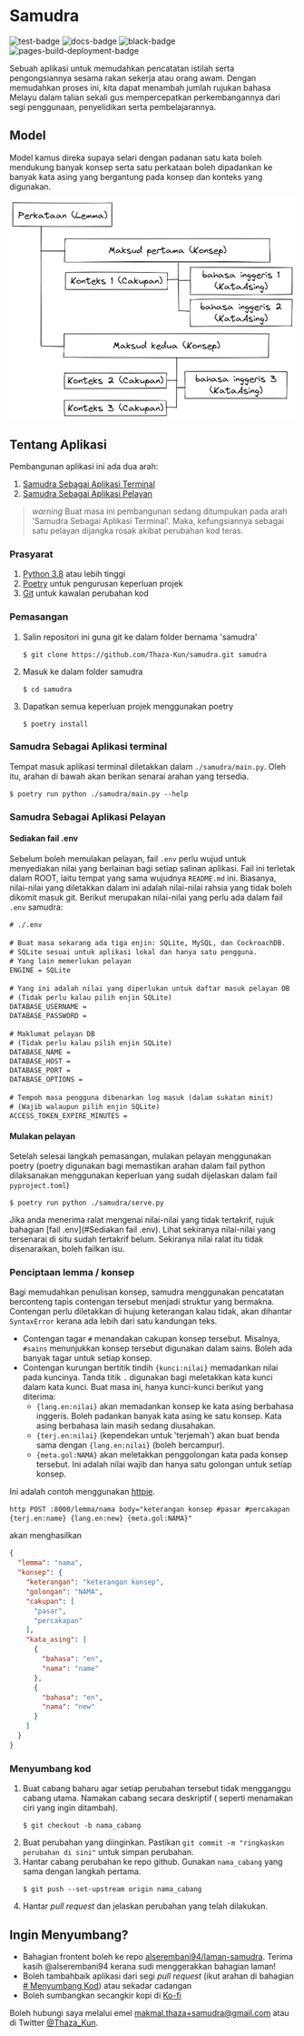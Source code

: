 # Samudra

![test-badge](https://github.com/Thaza-Kun/samudra/actions/workflows/test.yml/badge.svg) ![docs-badge](https://github.com/Thaza-Kun/samudra/actions/workflows/docs.yml/badge.svg) ![black-badge](https://github.com/Thaza-Kun/samudra/actions/workflows/black.yml/badge.svg) ![pages-build-deployment-badge](https://github.com/Thaza-Kun/samudra/actions/workflows/pages/pages-build-deployment/badge.svg)

Sebuah aplikasi untuk memudahkan pencatatan istilah serta pengongsiannya sesama rakan sekerja atau orang awam.
Dengan memudahkan proses ini, kita dapat menambah jumlah rujukan bahasa Melayu dalam talian sekali gus mempercepatkan
perkembangannya dari segi penggunaan, penyelidikan serta pembelajarannya.

## Model

Model kamus direka supaya selari dengan padanan satu kata boleh mendukung banyak konsep
serta satu perkataan boleh dipadankan ke banyak kata asing yang bergantung pada konsep dan konteks yang digunakan.

![](./docs/img/model-samudra.png)

## Tentang Aplikasi

Pembangunan aplikasi ini ada dua arah:

1. [Samudra Sebagai Aplikasi Terminal](#Samudra-Sebagai-Aplikasi-Terminal)
2. [Samudra Sebagai Aplikasi Pelayan](#Samudra-Sebagai-Aplikasi-Pelayan)

> *warning*
> Buat masa ini pembangunan sedang ditumpukan pada arah 'Samudra Sebagai Aplikasi Terminal'.
> Maka, kefungsiannya sebagai satu pelayan dijangka rosak akibat perubahan kod teras.

### Prasyarat

1. [Python 3.8](https://www.python.org/) atau lebih tinggi
2. [Poetry](https://python-poetry.org/docs/) untuk pengurusan keperluan projek
3. [Git](https://git-scm.com/) untuk kawalan perubahan kod

### Pemasangan

1. Salin repositori ini guna git ke dalam folder bernama 'samudra'
    ```shell
   $ git clone https://github.com/Thaza-Kun/samudra.git samudra
   ```
2. Masuk ke dalam folder samudra
    ```shell
   $ cd samudra
   ```
3. Dapatkan semua keperluan projek menggunakan poetry
    ```shell
   $ poetry install
   ```

### Samudra Sebagai Aplikasi terminal

Tempat masuk aplikasi terminal diletakkan dalam `./samudra/main.py`.
Oleh itu, arahan di bawah akan berikan senarai arahan yang tersedia.

```shell
$ poetry run python ./samudra/main.py --help
```

### Samudra Sebagai Aplikasi Pelayan

#### Sediakan fail .env

Sebelum boleh memulakan pelayan, fail `.env` perlu wujud untuk menyediakan nilai yang berlainan bagi setiap salinan
aplikasi. Fail ini terletak dalam ROOT, iaitu tempat yang sama wujudnya `README.md` ini.
Biasanya, nilai-nilai yang diletakkan dalam ini adalah nilai-nilai rahsia yang tidak boleh dikomit masuk git.
Berikut merupakan nilai-nilai yang perlu ada dalam fail `.env` samudra:

```shell
# ./.env

# Buat masa sekarang ada tiga enjin: SQLite, MySQL, dan CockroachDB.
# SQLite sesuai untuk aplikasi lokal dan hanya satu pengguna.
# Yang lain memerlukan pelayan
ENGINE = SQLite

# Yang ini adalah nilai yang diperlukan untuk daftar masuk pelayan DB
# (Tidak perlu kalau pilih enjin SQLite)
DATABASE_USERNAME = 
DATABASE_PASSWORD = 

# Maklumat pelayan DB
# (Tidak perlu kalau pilih enjin SQLite)
DATABASE_NAME = 
DATABASE_HOST = 
DATABASE_PORT = 
DATABASE_OPTIONS = 

# Tempoh masa pengguna dibenarkan log masuk (dalam sukatan minit)
# (Wajib walaupun pilih enjin SQLite)
ACCESS_TOKEN_EXPIRE_MINUTES = 
```

#### Mulakan pelayan

Setelah selesai langkah pemasangan, mulakan pelayan menggunakan poetry
(poetry digunakan bagi memastikan arahan dalam fail python dilaksanakan
menggunakan keperluan yang sudah dijelaskan dalam fail `pyproject.toml`)

```shell
$ poetry run python ./samudra/serve.py
```

Jika anda menerima ralat mengenai nilai-nilai yang tidak tertakrif, rujuk bahagian [fail .env](#Sediakan fail .env).
Lihat sekiranya nilai-nilai yang tersenarai di situ sudah tertakrif belum.
Sekiranya nilai ralat itu tidak disenaraikan, boleh failkan isu.

### Penciptaan lemma / konsep

Bagi memudahkan penulisan konsep, samudra menggunakan pencatatan berconteng tapis contengan tersebut menjadi struktur
yang bermakna. Contengan perlu diletakkan di hujung keterangan kalau tidak, akan dihantar `SyntaxError` kerana ada lebih
dari satu kandungan teks.

- Contengan tagar `#` menandakan cakupan konsep tersebut. Misalnya, `#sains` menunjukkan konsep tersebut digunakan dalam
  sains. Boleh ada banyak tagar untuk setiap konsep.
- Contengan kurungan bertitik tindih `{kunci:nilai}` memadankan nilai pada kuncinya. Tanda titik `.` digunakan bagi
  meletakkan kata kunci dalam kata kunci. Buat masa ini, hanya kunci-kunci berikut yang diterima:
    - `{lang.en:nilai}` akan memadankan konsep ke kata asing berbahasa inggeris. Boleh padankan banyak kata asing ke
      satu konsep. Kata asing berbahasa lain masih sedang diusahakan.
    - `{terj.en:nilai}` (kependekan untuk 'terjemah') akan buat benda sama dengan `{lang.en:nilai}` (boleh bercampur).
    - `{meta.gol:NAMA}` akan meletakkan penggolongan kata pada konsep tersebut. Ini adalah nilai wajib dan hanya satu
      golongan untuk setiap konsep.

Ini adalah contoh menggunakan [httpie](www.httpie.io).

```shell
http POST :8000/lemma/nama body="keterangan konsep #pasar #percakapan {terj.en:name} {lang.en:new} {meta.gol:NAMA}"
```

akan menghasilkan

```json
{
  "lemma": "nama",
  "konsep": {
    "keterangan": "keterangan konsep",
    "golongan": "NAMA",
    "cakupan": [
      "pasar",
      "percakapan"
    ],
    "kata_asing": [
      {
        "bahasa": "en",
        "nama": "name"
      },
      {
        "bahasa": "en",
        "nama": "new"
      }
    ]
  }
}
```

### Menyumbang kod

1. Buat cabang baharu agar setiap perubahan tersebut tidak mengganggu cabang utama. Namakan cabang secara deskriptif (
   seperti menamakan ciri yang ingin ditambah).
    ```shell
   $ git checkout -b nama_cabang
   ```
2. Buat perubahan yang diinginkan. Pastikan `git commit -m "ringkaskan perubahan di sini"` untuk simpan perubahan.
3. Hantar cabang perubahan ke repo github. Gunakan `nama_cabang` yang sama dengan langkah pertama.
    ```shell
   $ git push --set-upstream origin nama_cabang
   ```
4. Hantar _pull request_ dan jelaskan perubahan yang telah dilakukan.

## Ingin Menyumbang?

- Bahagian frontent boleh ke repo [alserembani94/laman-samudra](https://github.com/alserembani94/laman-samudra/).
  Terima kasih @alserembani94 kerana sudi menggerakkan bahagian laman!
- Boleh tambahbaik aplikasi dari segi _pull request_ (ikut arahan di bahagian [# Menyumbang Kod](#menyumbang-kod)) atau
  sekadar cadangan
- Boleh sumbangkan secangkir kopi di [Ko-fi](https://ko-fi.com/thaza_kun)

Boleh hubungi saya melalui emel [makmal.thaza+samudra@gmail.com](mailto:makmal.thaza+samudra@gmail.com) atau di
Twitter [@Thaza_Kun](www.twitter.com/Thaza_Kun).
